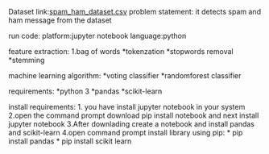 Dataset link:[spam_ham_dataset.csv](https://github.com/Gobinath13/Naan-Mudhalavan-/files/13228101/spam_ham_dataset.csv)
problem statement: it detects spam and ham message from the dataset

run code: platform:jupyter notebook language:python

feature extraction: 1.bag of words *tokenzation *stopwords removal *stemming

machine learning algorithm: *voting classifier *randomforest classifier

requirements: *python 3 *pandas *scikit-learn

install requirements: 1. you have install jupyter notebook in your system 2.open the command prompt download pip install notebook and next install jupyter notebook 3.After downlading create a notebook and install pandas and scikit-learn 4.open command prompt install library using pip: * pip install pandas * pip install scikit learn
